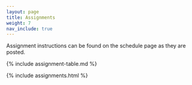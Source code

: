 ```yaml
---
layout: page
title: Assignments
weight: 7
nav_include: true
---
```


Assignment instructions can be found on the schedule page as they are posted. 

{% include assignment-table.md %} 
 
{% include assignments.html %}